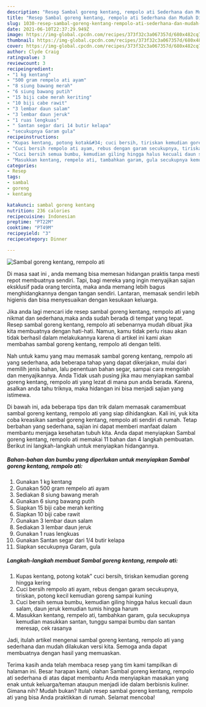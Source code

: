 ```yaml
---
description: "Resep Sambal goreng kentang, rempolo ati Sederhana dan Mudah Dibuat"
title: "Resep Sambal goreng kentang, rempolo ati Sederhana dan Mudah Dibuat"
slug: 1030-resep-sambal-goreng-kentang-rempolo-ati-sederhana-dan-mudah-dibuat
date: 2021-06-10T22:37:29.949Z
image: https://img-global.cpcdn.com/recipes/373f32c3a067357d/680x482cq70/sambal-goreng-kentang-rempolo-ati-foto-resep-utama.jpg
thumbnail: https://img-global.cpcdn.com/recipes/373f32c3a067357d/680x482cq70/sambal-goreng-kentang-rempolo-ati-foto-resep-utama.jpg
cover: https://img-global.cpcdn.com/recipes/373f32c3a067357d/680x482cq70/sambal-goreng-kentang-rempolo-ati-foto-resep-utama.jpg
author: Clyde Craig
ratingvalue: 3
reviewcount: 3
recipeingredient:
- "1 kg kentang"
- "500 gram rempelo ati ayam"
- "8 siung bawang merah"
- "6 siung bawang putih"
- "15 biji cabe merah keriting"
- "10 biji cabe rawit"
- "3 lembar daun salam"
- "3 lembar daun jeruk"
- "1 ruas lengkuas"
- " Santan segar dari 14 butir kelapa"
- "secukupnya Garam gula"
recipeinstructions:
- "Kupas kentang, potong kotak&#34; cuci bersih, tiriskan kemudian goreng hingga kering"
- "Cuci bersih rempolo ati ayam, rebus dengan garam secukupnya, tiriskan, potong kecil kemudian goreng sampai kuning"
- "Cuci bersih semua bumbu, kemudian giling hingga halus kecuali daun salam, daun jeruk kemudian tumis hingga harum"
- "Masukkan kentang, rempelo ati, tambahkan garam, gula secukupnya kemudian masukkan santan, tunggu sampai bumbu dan santan meresap, cek rasanya"
categories:
- Resep
tags:
- sambal
- goreng
- kentang

katakunci: sambal goreng kentang 
nutrition: 236 calories
recipecuisine: Indonesian
preptime: "PT22M"
cooktime: "PT49M"
recipeyield: "3"
recipecategory: Dinner

---
```



![Sambal goreng kentang, rempolo ati](https://img-global.cpcdn.com/recipes/373f32c3a067357d/680x482cq70/sambal-goreng-kentang-rempolo-ati-foto-resep-utama.jpg)

Di masa  saat ini , anda memang bisa memesan hidangan praktis tanpa mesti repot membuatnya sendiri. Tapi, bagi mereka yang ingin menyajikan sajian eksklusif pada orang tercinta, maka anda memang lebih bagus menghidangkannya dengan tangan sendiri. Lantaran, memasak sendiri lebih higienis dan bisa menyesuaikan dengan kesukaan keluarga.

Jika anda lagi mencari ide resep sambal goreng kentang, rempolo ati yang nikmat dan sederhana,maka anda sudah berada di tempat yang tepat. Resep sambal goreng kentang, rempolo ati  sebenarnya mudah dibuat jika kita membuatnya dengan hati-hati. Namun, kamu tidak perlu risau akan tidak berhasil dalam melakukannya 
karena di artikel ini kami akan membahas sambal goreng kentang, rempolo ati dengan teliti.  



Nah untuk kamu yang mau memasak sambal goreng kentang, rempolo ati yang sederhana, ada beberapa tahap yang dapat dikerjakan, mulai dari memilih jenis bahan, lalu penentuan bahan segar, sampai cara mengolah dan menyajikannya. Anda Tidak usah pusing jika mau menyiapkan sambal goreng kentang, rempolo ati yang lezat di mana pun anda berada. Karena, asalkan anda  tahu triknya, maka hidangan ini bisa menjadi sajian yang istimewa.

Di bawah ini, ada beberapa tips dan trik dalam memasak caramembuat sambal goreng kentang, rempolo ati yang siap dihidangkan. Kali ini, yuk kita coba kreasikan sambal goreng kentang, rempolo ati sendiri di rumah. Tetap berbahan yang sederhana, sajian ini dapat memberi manfaat dalam membantu menjaga kesehatan tubuh kita. Anda dapat menyiapkan Sambal goreng kentang, rempolo ati memakai 11 bahan dan 4 langkah pembuatan. Berikut ini langkah-langkah untuk menyiapkan hidangannya.

<!--inarticleads1-->

##### Bahan-bahan dan bumbu yang diperlukan untuk menyiapkan Sambal goreng kentang, rempolo ati:

1. Gunakan 1 kg kentang
1. Gunakan 500 gram rempelo ati ayam
1. Sediakan 8 siung bawang merah
1. Gunakan 6 siung bawang putih
1. Siapkan 15 biji cabe merah keriting
1. Siapkan 10 biji cabe rawit
1. Gunakan 3 lembar daun salam
1. Sediakan 3 lembar daun jeruk
1. Gunakan 1 ruas lengkuas
1. Gunakan  Santan segar dari 1/4 butir kelapa
1. Siapkan secukupnya Garam, gula




<!--inarticleads2-->

##### Langkah-langkah membuat Sambal goreng kentang, rempolo ati:

1. Kupas kentang, potong kotak&#34; cuci bersih, tiriskan kemudian goreng hingga kering
1. Cuci bersih rempolo ati ayam, rebus dengan garam secukupnya, tiriskan, potong kecil kemudian goreng sampai kuning
1. Cuci bersih semua bumbu, kemudian giling hingga halus kecuali daun salam, daun jeruk kemudian tumis hingga harum
1. Masukkan kentang, rempelo ati, tambahkan garam, gula secukupnya kemudian masukkan santan, tunggu sampai bumbu dan santan meresap, cek rasanya




Jadi, itulah artikel mengenai  sambal goreng kentang, rempolo ati  yang sederhana dan mudah dilakukan versi kita. Semoga anda dapat membuatnya dengan hasil yang memuaskan. 

Terima kasih anda telah membaca resep yang tim kami tampilkan di halaman ini. Besar harapan kami, olahan  Sambal goreng kentang, rempolo ati sederhana di atas dapat membantu Anda menyiapkan masakan yang enak untuk keluarga/teman ataupun menjadi ide dalam berbisnis kuliner. Gimana nih? Mudah bukan? Itulah resep sambal goreng kentang, rempolo ati yang bisa Anda praktikkan di rumah. Selamat mencoba!

